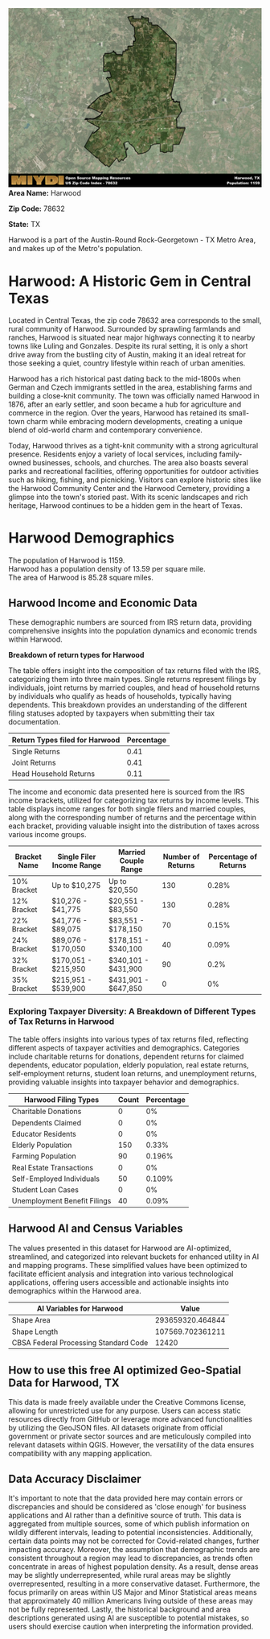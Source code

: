 ![Image Alt Text](../_images/78632.png)
**Area Name:** Harwood

**Zip Code:** 78632

**State:** TX

Harwood is a part of the Austin-Round Rock-Georgetown - TX Metro Area, and makes up  of the Metro's population.  

# Harwood: A Historic Gem in Central Texas

Located in Central Texas, the zip code 78632 area corresponds to the small, rural community of Harwood. Surrounded by sprawling farmlands and ranches, Harwood is situated near major highways connecting it to nearby towns like Luling and Gonzales. Despite its rural setting, it is only a short drive away from the bustling city of Austin, making it an ideal retreat for those seeking a quiet, country lifestyle within reach of urban amenities.

Harwood has a rich historical past dating back to the mid-1800s when German and Czech immigrants settled in the area, establishing farms and building a close-knit community. The town was officially named Harwood in 1876, after an early settler, and soon became a hub for agriculture and commerce in the region. Over the years, Harwood has retained its small-town charm while embracing modern developments, creating a unique blend of old-world charm and contemporary convenience.

Today, Harwood thrives as a tight-knit community with a strong agricultural presence. Residents enjoy a variety of local services, including family-owned businesses, schools, and churches. The area also boasts several parks and recreational facilities, offering opportunities for outdoor activities such as hiking, fishing, and picnicking. Visitors can explore historic sites like the Harwood Community Center and the Harwood Cemetery, providing a glimpse into the town's storied past. With its scenic landscapes and rich heritage, Harwood continues to be a hidden gem in the heart of Texas.

# Harwood Demographics

The population of Harwood is 1159.  
Harwood has a population density of 13.59 per square mile.  
The area of Harwood is 85.28 square miles.  

## Harwood Income and Economic Data

These demographic numbers are sourced from IRS return data, providing comprehensive insights into the population dynamics and economic trends within Harwood.

**Breakdown of return types for Harwood**

The table offers insight into the composition of tax returns filed with the IRS, categorizing them into three main types. Single returns represent filings by individuals, joint returns by married couples, and head of household returns by individuals who qualify as heads of households, typically having dependents. This breakdown provides an understanding of the different filing statuses adopted by taxpayers when submitting their tax documentation.

| Return Types filed for Harwood                              | Percentage          |
|----------------------------------------------------------|---------------------|
| Single Returns                                            | 0.41 |
| Joint Returns                                             | 0.41 |
| Head Household Returns                                    | 0.11 |

The income and economic data presented here is sourced from the IRS income brackets, utilized for categorizing tax returns by income levels. This table displays income ranges for both single filers and married couples, along with the corresponding number of returns and the percentage within each bracket, providing valuable insight into the distribution of taxes across various income groups.

| Bracket Name       | Single Filer Income Range | Married Couple Range | Number of Returns | Percentage of Returns |
|--------------------|----------------------------|----------------------|-------------------|-----------------------|
| 10% Bracket        | Up to $10,275              | Up to $20,550        | 130 | 0.28% |
| 12% Bracket        | $10,276 - $41,775          | $20,551 - $83,550    | 130 | 0.28% |
| 22% Bracket        | $41,776 - $89,075          | $83,551 - $178,150   | 70 | 0.15% |
| 24% Bracket        | $89,076 - $170,050         | $178,151 - $340,100  | 40 | 0.09% |
| 32% Bracket        | $170,051 - $215,950        | $340,101 - $431,900  | 90 | 0.2% |
| 35% Bracket        | $215,951 - $539,900        | $431,901 - $647,850  | 0 | 0% |

### Exploring Taxpayer Diversity: A Breakdown of Different Types of Tax Returns in Harwood

The table offers insights into various types of tax returns filed, reflecting different aspects of taxpayer activities and demographics. Categories include charitable returns for donations, dependent returns for claimed dependents, educator population, elderly population, real estate returns, self-employment returns, student loan returns, and unemployment returns, providing valuable insights into taxpayer behavior and demographics.

| Harwood Filing Types                    | Count | Percentage |
|--------------------------------------|-------|------------|
| Charitable Donations                 | 0 | 0% |
| Dependents Claimed                   | 0 | 0% |
| Educator Residents                   | 0 | 0% |
| Elderly Population                   | 150 | 0.33% |
| Farming Population                   | 90 | 0.196% |
| Real Estate Transactions             | 0 | 0% |
| Self-Employed Individuals            | 50 | 0.109% |
| Student Loan Cases                   | 0 | 0% |
| Unemployment Benefit Filings         | 40 | 0.09% |

## Harwood AI and Census Variables

The values presented in this dataset for Harwood are AI-optimized, streamlined, and categorized into relevant buckets for enhanced utility in AI and mapping programs. These simplified values have been optimized to facilitate efficient analysis and integration into various technological applications, offering users accessible and actionable insights into demographics within the Harwood area.

| AI Variables for Harwood | Value |
|-------------|-------|
| Shape Area | 293659320.464844 |
| Shape Length | 107569.702361211 |
| CBSA Federal Processing Standard Code | 12420 |

## How to use this free AI optimized Geo-Spatial Data for Harwood, TX

This data is made freely available under the Creative Commons license, allowing for unrestricted use for any purpose. Users can access static resources directly from GitHub or leverage more advanced functionalities by utilizing the GeoJSON files. All datasets originate from official government or private sector sources and are meticulously compiled into relevant datasets within QGIS. However, the versatility of the data ensures compatibility with any mapping application.

## Data Accuracy Disclaimer
It's important to note that the data provided here may contain errors or discrepancies and should be considered as 'close enough' for business applications and AI rather than a definitive source of truth. This data is aggregated from multiple sources, some of which publish information on wildly different intervals, leading to potential inconsistencies. Additionally, certain data points may not be corrected for Covid-related changes, further impacting accuracy. Moreover, the assumption that demographic trends are consistent throughout a region may lead to discrepancies, as trends often concentrate in areas of highest population density. As a result, dense areas may be slightly underrepresented, while rural areas may be slightly overrepresented, resulting in a more conservative dataset. Furthermore, the focus primarily on areas within US Major and Minor Statistical areas means that approximately 40 million Americans living outside of these areas may not be fully represented. Lastly, the historical background and area descriptions generated using AI are susceptible to potential mistakes, so users should exercise caution when interpreting the information provided.
